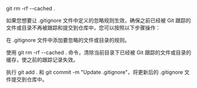 git rm -rf --cached .


如果您想要让 .gitignore 文件中定义的忽略规则生效，确保之前已经被 Git 跟踪的文件或目录不再被跟踪和提交到仓库中，您可以按照以下步骤操作：

在 .gitignore 文件中添加要忽略的文件或目录的规则。

使用 git rm -rf --cached . 命令，清除当前目录下已经被 Git 跟踪的文件或目录的缓存，使之前的跟踪记录失效。

执行 git add . 和 git commit -m "Update .gitignore"，将更新后的 .gitignore 文件提交到仓库中。